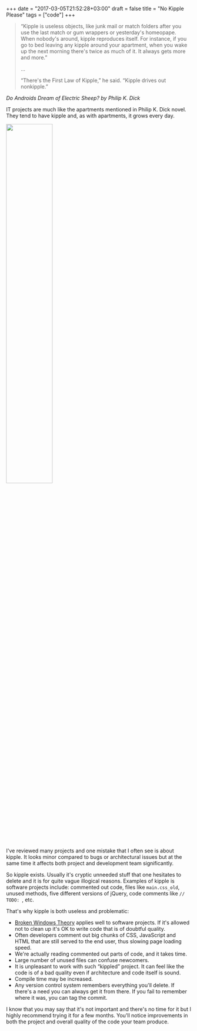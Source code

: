 +++
date = "2017-03-05T21:52:28+03:00"
draft = false
title = "No Kipple Please"
tags = ["code"]
+++

> &ldquo;Kipple is useless objects, like junk mail or match folders after you use the last match or gum wrappers or yesterday's
> homeopape. When nobody's around, kipple reproduces itself. For instance, if you go to bed leaving any kipple around
> your apartment, when you wake up the next morning there's twice as much of it. It always gets more and more.&rdquo;
>
> ...
>
> &ldquo;There's the First Law of Kipple,&rdquo; he said. &ldquo;Kipple drives out nonkipple.&rdquo;

*Do Androids Dream of Electric Sheep? by Philip K. Dick*

IT projects are much like the apartments mentioned in Philip K. Dick novel. They tend
to have kipple and, as with apartments, it grows every day.

<img src="/img/posts/kipple.png" width="50%" />

I've reviewed many projects and one mistake that I often see is about kipple. It looks
minor compared to bugs or architectural issues but at the same time it affects both
project and development team significantly.

So kipple exists. Usually it's cryptic unneeded stuff that one hesitates to delete and
it is for quite vague illogical reasons. Examples of kipple is software projects include:
commented out code, files like `main.css_old`, unused methods, five different versions of jQuery,
code comments like `// TODO: `, etc.

That's why kipple is both useless and problematic:

- [Broken Windows Theory](https://en.wikipedia.org/wiki/Broken_windows_theory) applies
  well to software projects. If it's allowed not to clean up it's OK to write code that is
  of doubtful quality.
- Often developers comment out big chunks of CSS, JavaScript and HTML that are still
  served to the end user, thus slowing page loading speed.
- We're actually reading commented out parts of code, and it takes time.
- Large number of unused files can confuse newcomers.
- It is unpleasant to work with such &ldquo;kippled&rdquo; project. It can feel like the
  code is of a bad quality even if architecture and code itself is sound.
- Compile time may be increased.
- Any version control system remembers everything you'll delete. If there's a need
  you can always get it from there. If you fail to remember where it was,
  you can tag the commit.
  
I know that you may say that it's not important and there's no time for it but I highly
recommend trying it for a few months. You'll notice improvements in both the project and
overall quality of the code your team produce.